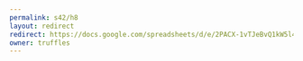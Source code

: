 ```yaml
---
permalink: s42/h8
layout: redirect
redirect: https://docs.google.com/spreadsheets/d/e/2PACX-1vTJeBvQ1kW5l4gy-KWcAdpdMuTvogNFjFPBFvmV-ku3M-8uTfHDKfnyXNE-97tnHP_AaScf3DjKXwHN/pubhtml
owner: truffles
---
```

